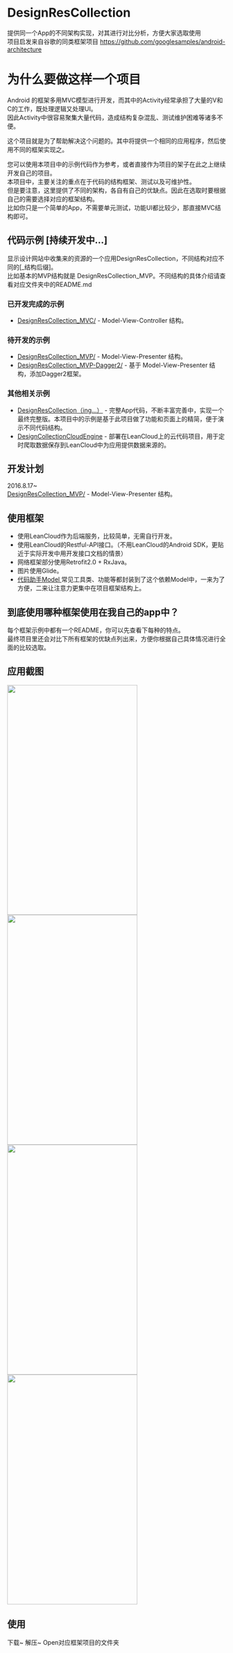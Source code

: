 # DesignResCollection
  提供同一个App的不同架构实现，对其进行对比分析，方便大家选取使用  
  项目启发来自谷歌的同类框架项目 https://github.com/googlesamples/android-architecture  
  
  
# 为什么要做这样一个项目 

  Android 的框架多用MVC模型进行开发，而其中的Activity经常承担了大量的V和C的工作，既处理逻辑又处理UI。  
因此Activity中很容易聚集大量代码，造成结构复杂混乱、测试维护困难等诸多不便。  
  
  这个项目就是为了帮助解决这个问题的。其中将提供一个相同的应用程序，然后使用不同的框架实现之。  

  您可以使用本项目中的示例代码作为参考，或者直接作为项目的架子在此之上继续开发自己的项目。  
本项目中，主要关注的重点在于代码的结构框架、测试以及可维护性。  
但是要注意，这里提供了不同的架构，各自有自己的优缺点。因此在选取时要根据自己的需要选择对应的框架结构。  
比如你只是一个简单的App，不需要单元测试，功能UI都比较少，那直接MVC结构即可。  
  
  
## 代码示例 [持续开发中...]

  显示设计网站中收集来的资源的一个应用DesignResCollection，不同结构对应不同的[_结构后缀]。  
比如基本的MVP结构就是 DesignResCollection_MVP。不同结构的具体介绍请查看对应文件夹中的README.md  
  
  
### 已开发完成的示例

  * [DesignResCollection_MVC/](https://github.com/boredream/DesignResCollection/tree/master/DesignResCollection_MVC) - Model-View-Controller 结构。
  
### 待开发的示例
  * [DesignResCollection_MVP/](https://github.com/boredream/DesignResCollection/tree/master/DesignResCollection_MVP) - Model-View-Presenter 结构。
  * [DesignResCollection_MVP-Dagger2/](https://github.com/boredream/DesignResCollection/tree/master/DesignResCollection_MVP-Dagger2) - 基于 Model-View-Presenter 结构，添加Dagger2框架。
  
### 其他相关示例
  * [DesignResCollection（ing...）](https://github.com/boredream/DesignResCollectionApp) - 完整App代码，不断丰富完善中，实现一个最终完整版。本项目中的示例是基于此项目做了功能和页面上的精简，便于演示不同代码结构。
  * [DesignCollectionCloudEngine](https://github.com/boredream/DesignCollectionCloudEngine) - 部署在LeanCloud上的云代码项目，用于定时爬取数据保存到LeanCloud中为应用提供数据来源的。
  

## 开发计划
2016.8.17~  
[DesignResCollection_MVP/](https://github.com/boredream/DesignResCollection/tree/master/DesignResCollection_MVP) - Model-View-Presenter 结构。


## 使用框架

  * 使用LeanCloud作为后端服务，比较简单，无需自行开发。  
  * 使用LeanCloud的Restful-API接口。（不用LeanCloud的Android SDK，更贴近于实际开发中用开发接口文档的情景）  
  * 网络框架部分使用Retrofit2.0 + RxJava。  
  * 图片使用Glide。  
  * [代码助手Model ](https://github.com/boredream/bdcodehelper)常见工具类、功能等都封装到了这个依赖Model中，一来为了方便，二来让注意力更集中在项目框架结构上。
  

## 到底使用哪种框架使用在我自己的app中？

  每个框架示例中都有一个README，你可以先查看下每种的特点。  
最终项目里还会对比下所有框架的优缺点列出来，方便你根据自己具体情况进行全面的比较选取。  
  
  
## 应用截图
<img src="https://github.com/boredream/DesignResCollection/blob/master/screenshoot/device-2016-08-17-142555.png" width="300" height="530">
<img src="https://github.com/boredream/DesignResCollection/blob/master/screenshoot/device-2016-08-17-142654.png" width="300" height="530">
<img src="https://github.com/boredream/DesignResCollection/blob/master/screenshoot/device-2016-08-17-142712.png" width="300" height="530">
<img src="https://github.com/boredream/DesignResCollection/blob/master/screenshoot/device-2016-08-17-142739.png" width="300" height="530">
  
  
## 使用

下载~ 解压~ Open对应框架项目的文件夹

